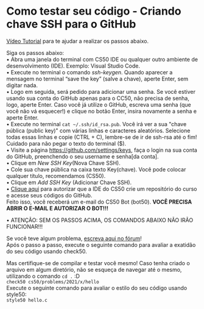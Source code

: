 # Como testar seu código - Criando chave SSH para o GitHub  

[Vídeo Tutorial](https://www.youtube.com/watch?time_continue=135&v=B254ENe2lsg&feature=emb_logo) para te ajudar a realizar os passos abaixo.  


Siga os passos abaixo:  
•	Abra uma janela do terminal com CS50 IDE ou qualquer outro ambiente de desenvolvimento (IDE). Exemplo: Visual Studio Code.  
•	Execute no terminal o comando *ssh-keygen*. Quando aparecer a mensagem no terminal “save the key” (salve a chave), aperte Enter, sem digitar nada.  
•	Logo em seguida, será pedido para adicionar uma senha. Se você estiver usando sua conta do GitHub apenas para o CC50, não precisa de senha, logo, aperte Enter. Caso você já utilize o GitHub, escreva uma senha (que você não vá esquecer!) e clique no botão Enter, insira novamente a senha e aperte Enter.   
•	Execute no terminal `cat ~/.ssh/id_rsa.pub`. Você irá ver a sua "chave pública (public key)" com várias linhas e caracteres aleatórios. Selecione todas essas linhas e copie (CTRL + C), lembre-se de ir de ssh-rsa até o fim! Cuidado para não pegar o texto do terminal ($).  
•	Visite a página https://github.com/settings/keys, faça o login na sua conta do GitHub, preenchendo o seu username e senha[da conta].  
•	Clique em *New SSH Key*(Nova Chave SSH).  
•	Cole sua chave pública na caixa texto Key(chave). Você pode colocar qualquer título, recomendamos (CS50).  
•	Clique em *Add SSH Key* (Adicionar Chave SSH).  
•	[Clique aqui](https://submit.cs50.io/) para autorizar que a IDE do CS50 crie um repositório do curso e acesse seus códigos do GitHub.    
Feito isso, você receberá um e-mail do CS50 Bot (bot50). **VOCÊ PRECISA ABRIR O E-MAIL E AUTORIZAR O BOT!!!**  


•	ATENÇÃO: SEM OS PASSOS ACIMA, OS COMANDOS ABAIXO NÃO IRÃO FUNCIONAR!!!  

Se você teve algum problema, [escreva aqui no fórum](https://discourse.napratica.org.br/t/tutorial-ide/37538)!  
Após o passo a passo, execute o seguinte comando para avaliar a exatidão do seu código usando check50.     

Mas certifique-se de compilar e testar você mesmo! Caso tenha criado o arquivo em algum diretório, não se esqueça de navegar até o mesmo,    
utilizando o comando `cd .` :D  
`check50 cs50/problems/2021/x/hello`  
Execute o seguinte comando para avaliar o estilo do seu código usando style50:  
`style50 hello.c`  

